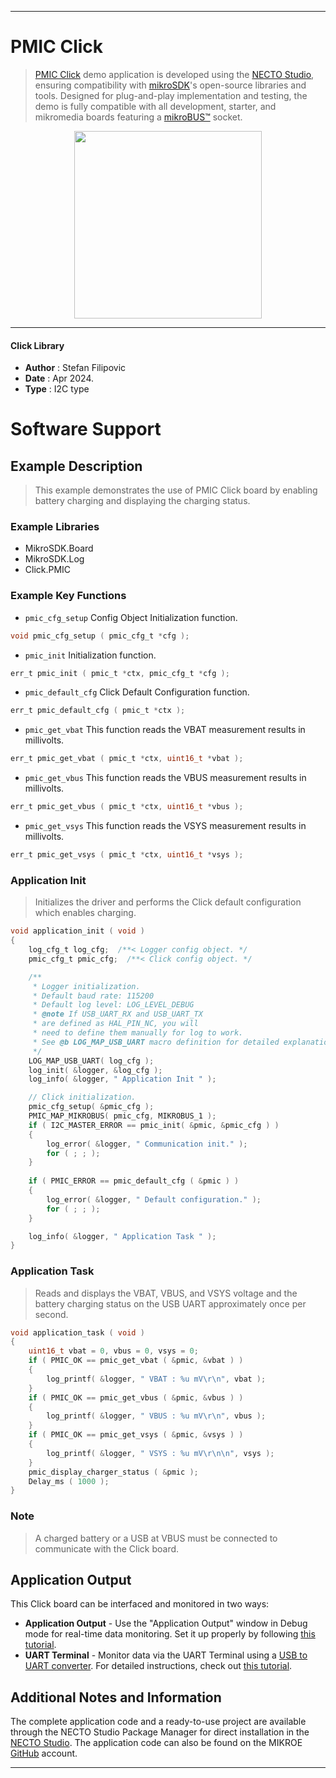 
---
# PMIC Click

> [PMIC Click](https://www.mikroe.com/?pid_product=MIKROE-6201) demo application is developed using
the [NECTO Studio](https://www.mikroe.com/necto), ensuring compatibility with [mikroSDK](https://www.mikroe.com/mikrosdk)'s
open-source libraries and tools. Designed for plug-and-play implementation and testing, the demo is fully compatible with
all development, starter, and mikromedia boards featuring a [mikroBUS&trade;](https://www.mikroe.com/mikrobus) socket.

<p align="center">
  <img src="https://www.mikroe.com/?pid_product=MIKROE-6201&image=1" height=300px>
</p>

---

#### Click Library

- **Author**        : Stefan Filipovic
- **Date**          : Apr 2024.
- **Type**          : I2C type

# Software Support

## Example Description

> This example demonstrates the use of PMIC Click board by enabling battery charging and displaying the charging status.

### Example Libraries

- MikroSDK.Board
- MikroSDK.Log
- Click.PMIC

### Example Key Functions

- `pmic_cfg_setup` Config Object Initialization function.
```c
void pmic_cfg_setup ( pmic_cfg_t *cfg );
```

- `pmic_init` Initialization function.
```c
err_t pmic_init ( pmic_t *ctx, pmic_cfg_t *cfg );
```

- `pmic_default_cfg` Click Default Configuration function.
```c
err_t pmic_default_cfg ( pmic_t *ctx );
```

- `pmic_get_vbat` This function reads the VBAT measurement results in millivolts.
```c
err_t pmic_get_vbat ( pmic_t *ctx, uint16_t *vbat );
```

- `pmic_get_vbus` This function reads the VBUS measurement results in millivolts.
```c
err_t pmic_get_vbus ( pmic_t *ctx, uint16_t *vbus );
```

- `pmic_get_vsys` This function reads the VSYS measurement results in millivolts.
```c
err_t pmic_get_vsys ( pmic_t *ctx, uint16_t *vsys );
```

### Application Init

> Initializes the driver and performs the Click default configuration which enables charging.

```c
void application_init ( void )
{
    log_cfg_t log_cfg;  /**< Logger config object. */
    pmic_cfg_t pmic_cfg;  /**< Click config object. */

    /** 
     * Logger initialization.
     * Default baud rate: 115200
     * Default log level: LOG_LEVEL_DEBUG
     * @note If USB_UART_RX and USB_UART_TX 
     * are defined as HAL_PIN_NC, you will 
     * need to define them manually for log to work. 
     * See @b LOG_MAP_USB_UART macro definition for detailed explanation.
     */
    LOG_MAP_USB_UART( log_cfg );
    log_init( &logger, &log_cfg );
    log_info( &logger, " Application Init " );

    // Click initialization.
    pmic_cfg_setup( &pmic_cfg );
    PMIC_MAP_MIKROBUS( pmic_cfg, MIKROBUS_1 );
    if ( I2C_MASTER_ERROR == pmic_init( &pmic, &pmic_cfg ) ) 
    {
        log_error( &logger, " Communication init." );
        for ( ; ; );
    }
    
    if ( PMIC_ERROR == pmic_default_cfg ( &pmic ) )
    {
        log_error( &logger, " Default configuration." );
        for ( ; ; );
    }

    log_info( &logger, " Application Task " );
}
```

### Application Task

> Reads and displays the VBAT, VBUS, and VSYS voltage and the battery charging status on the USB UART approximately once per second.

```c
void application_task ( void )
{
    uint16_t vbat = 0, vbus = 0, vsys = 0;
    if ( PMIC_OK == pmic_get_vbat ( &pmic, &vbat ) )
    {
        log_printf( &logger, " VBAT : %u mV\r\n", vbat );
    }
    if ( PMIC_OK == pmic_get_vbus ( &pmic, &vbus ) )
    {
        log_printf( &logger, " VBUS : %u mV\r\n", vbus );
    }
    if ( PMIC_OK == pmic_get_vsys ( &pmic, &vsys ) )
    {
        log_printf( &logger, " VSYS : %u mV\r\n\n", vsys );
    }
    pmic_display_charger_status ( &pmic );
    Delay_ms ( 1000 );
}
```

### Note

> A charged battery or a USB at VBUS must be connected to communicate with the Click board.

## Application Output

This Click board can be interfaced and monitored in two ways:
- **Application Output** - Use the "Application Output" window in Debug mode for real-time data monitoring.
Set it up properly by following [this tutorial](https://www.youtube.com/watch?v=ta5yyk1Woy4).
- **UART Terminal** - Monitor data via the UART Terminal using
a [USB to UART converter](https://www.mikroe.com/click/interface/usb?interface*=uart,uart). For detailed instructions,
check out [this tutorial](https://help.mikroe.com/necto/v2/Getting%20Started/Tools/UARTTerminalTool).

## Additional Notes and Information

The complete application code and a ready-to-use project are available through the NECTO Studio Package Manager for 
direct installation in the [NECTO Studio](https://www.mikroe.com/necto). The application code can also be found on
the MIKROE [GitHub](https://github.com/MikroElektronika/mikrosdk_click_v2) account.

---
